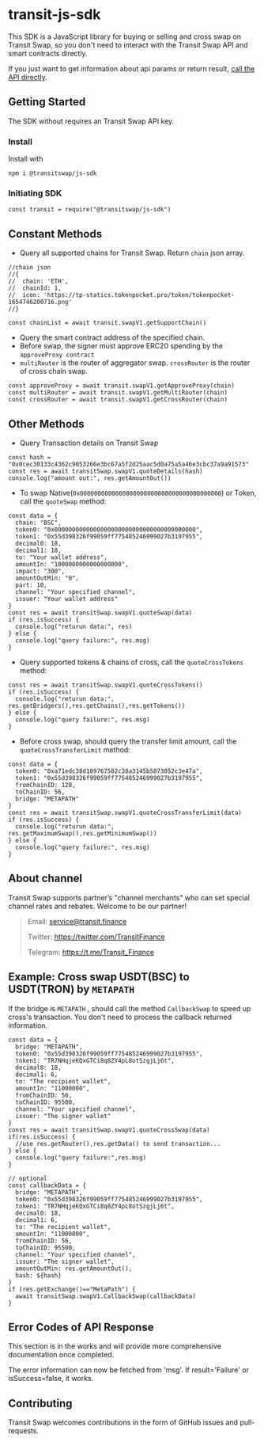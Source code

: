 # transit-js-sdk

This SDK is a JavaScript library for buying or selling and cross swap on Transit Swap, so you don't need to interact with the Transit Swap API and smart contracts directly.

If you just want to get information about api params or return result, [call the API directly](https://docs.transit.finance/transitswap/v/transit-finance-english/).

## Getting Started

The SDK without requires an Transit Swap API key. 

### Install

Install with

```
npm i @transitswap/js-sdk
```

### Initiating SDK

```
const transit = require("@transitswap/js-sdk")
```

## Constant Methods

- Query all supported chains for Transit Swap. Return `chain`  json array.

```
//chain json
//{
//  chain: 'ETH',
//  chainId: 1,
//  icon: 'https://tp-statics.tokenpocket.pro/token/tokenpocket-1654746200716.png'
//}

const chainList = await transit.swapV1.getSupportChain()
```

- Query the smart contract address of the specified chain.
-  Before swap, the signer must approve ERC20 spending by the `approveProxy contract`
- `multiRouter` is the router of aggregator swap. `crossRouter` is the router of cross chain swap.

```
const approveProxy = await transit.swapV1.getApproveProxy(chain)
const multiRouter = await transit.swapV1.getMultiRouter(chain)
const crossRouter = await transit.swapV1.getCrossRouter(chain)
```

## Other Methods

- Query Transaction details on Transit Swap

```
const hash = "0x0cec30133c4362c9053266e3bc67a5f2d25aac5d0a75a5a46e3cbc37a9a91573"
const res = await transitSwap.swapV1.quoteDetails(hash)
console.log("amount out:", res.getAmountOut())
```

- To swap Native(`0x0000000000000000000000000000000000000000`) or Token, call the `quoteSwap` method:

```
const data = {
  chain: "BSC",
  token0: "0x0000000000000000000000000000000000000000",
  token1: "0x55d398326f99059ff775485246999027b3197955",
  decimal0: 18,
  decimal1: 18,
  to: "Your wallet address",
  amountIn: "1000000000000000000",
  impact: "300",
  amountOutMin: "0",
  part: 10,
  channel: "Your specified channel",
  issuer: "Your wallet address"
}
const res = await transitSwap.swapV1.quoteSwap(data)
if (res.isSuccess) {
  console.log("returun data:", res)
} else {
  console.log("query failure:", res.msg)
}
```

- Query supported tokens & chains of cross, call the `quoteCrossTokens` method:

```
const res = await transitSwap.swapV1.quoteCrossTokens()
if (res.isSuccess) {
  console.log("returun data:", res.getBridgers(),res.getChains(),res.getTokens())
} else {
  console.log("query failure:", res.msg)
}
```

- Before cross swap, should query the transfer limit amount, call the `quoteCrossTransferLimit` method:

```
const data = {
  token0: "0xa71edc38d189767582c38a3145b5873052c3e47a",
  token1: "0x55d398326f99059ff775485246999027b3197955",
  fromChainID: 128,
  toChainID: 56,
  bridge: "METAPATH"
}
const res = await transitSwap.swapV1.quoteCrossTransferLimit(data)
if (res.isSuccess) {
  console.log("returun data:", res.getMaximumSwap(),res.getMinimumSwap())
} else {
  console.log("query failure:", res.msg)
}
```

## About channel

Transit Swap supports partner’s "channel merchants" who can set special channel rates and rebates. Welcome to be our partner!

> Email: service@transit.finance
>
> Twitter: https://twitter.com/TransitFinance
>
> Telegram: https://t.me/Transit_Finance

## Example: Cross swap USDT(BSC) to USDT(TRON) by `METAPATH`

If the bridge is `METAPATH` , should call the method `CallbackSwap` to speed up cross's transaction. You don't need to process the callback returned information.

```
const data = {
  bridge: "METAPATH",
  token0: "0x55d398326f99059ff775485246999027b3197955",
  token1: "TR7NHqjeKQxGTCi8q8ZY4pL8otSzgjLj6t",
  decimal0: 18,
  decimal1: 6,
  to: "The recipient wallet",
  amountIn: "11000000",
  fromChainID: 56,
  toChainID: 95500,
  channel: "Your specified channel",
  issuer: "The signer wallet"
}
const res = await transitSwap.swapV1.quoteCrossSwap(data)
if(res.isSuccess) {
  //use res.getRouter(),res.getData() to send transaction... 
} else {
  console.log("query failure:",res.msg)
}

// optional
const callbackData = {
  bridge: "METAPATH",
  token0: "0x55d398326f99059ff775485246999027b3197955",
  token1: "TR7NHqjeKQxGTCi8q8ZY4pL8otSzgjLj6t",
  decimal0: 18,
  decimal1: 6,
  to: "The recipient wallet",
  amountIn: "11000000",
  fromChainID: 56,
  toChainID: 95500,
  channel: "Your specified channel",
  issuer: "The signer wallet",
  amountOutMin: res.getAmountOut(),
  hash: ${hash}
}
if (res.getExchange()=="MetaPath") {
  await transitSwap.swapV1.CallbackSwap(callbackData)
}
```



## Error Codes of API Response

This section is in the works and will provide more comprehensive documentation once completed.

The error information can now be fetched from 'msg'. If result='Failure' or isSuccess=false, it works.

## Contributing

Transit Swap welcomes contributions in the form of GitHub issues and pull-requests.
